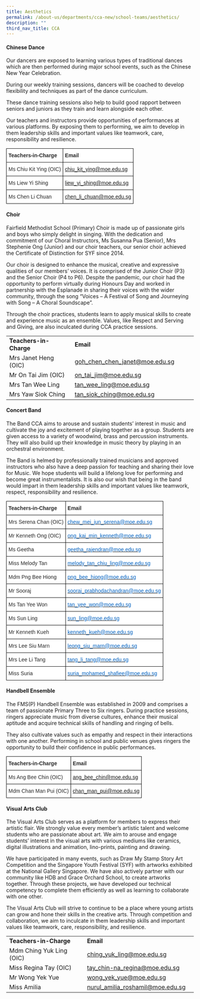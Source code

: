 ```yaml
---
title: Aesthetics
permalink: /about-us/departments/cca-new/school-teams/aesthetics/
description: ""
third_nav_title: CCA
---
```

<h4><strong>Chinese Dance</strong></h4>
<p>Our dancers are exposed to learning various types of traditional dances which are then performed during major school events, such as the Chinese New Year Celebration.&nbsp;</p>
<p>During our weekly training sessions, dancers will be coached to develop flexibility and techniques as part of the dance curriculum.&nbsp;</p>
<p>These dance training sessions also help to build good rapport between seniors and juniors as they train and learn alongside each other.&nbsp;</p>
<p>Our teachers and instructors provide opportunities of performances at various platforms. By exposing them to performing, we aim to develop in them leadership skills and important values like teamwork, care, responsibility and resilience.</p>
<style type="text/css">
.tg  {border-collapse:collapse;border-spacing:0;}
.tg td{border-color:black;border-style:solid;border-width:1px;font-family:Arial, sans-serif;font-size:14px;
  overflow:hidden;padding:10px 5px;word-break:normal;}
.tg th{border-color:black;border-style:solid;border-width:1px;font-family:Arial, sans-serif;font-size:14px;
  font-weight:normal;overflow:hidden;padding:10px 5px;word-break:normal;}
.tg .tg-9v25{background-color:#FFF;color:#414CA0;text-align:left;text-decoration:underline;vertical-align:top}
.tg .tg-7zkw{background-color:#FFF;color:#282828;text-align:left;vertical-align:top}
.tg .tg-hr73{background-color:#FFF;color:#282828;font-weight:bold;text-align:left;vertical-align:top}
</style>
<table class="tg">
<thead>
  <tr>
    <th class="tg-hr73"><span style="color:#282828">Teachers-in-Charge</span></th>
    <th class="tg-hr73"><span style="color:#282828">Email</span></th>
  </tr>
</thead>
<tbody>
  <tr>
    <td class="tg-7zkw"><span style="color:#282828">Ms Chiu Kit Ying (OIC)</span></td>
    <td class="tg-9v25"><a href="mailto:chiu_kit_ying@moe.edu.sg">chiu_kit_ying@moe.edu.sg</a></td>
  </tr>
  <tr>
    <td class="tg-7zkw"><span style="color:#282828">Ms Liew Yi Shing</span></td>
    <td class="tg-9v25"><a href="mailto:liew_yi_shing@moe.edu.sg">liew_yi_shing@moe.edu.sg</a></td>
  </tr>
  <tr>
    <td class="tg-7zkw"><span style="color:#282828">Ms Chen Li Chuan</span></td>
    <td class="tg-9v25"><a href="mailto:chen_li_chuan@moe.edu.sg">chen_li_chuan@moe.edu.sg</a></td>
  </tr>
</tbody>
</table>
<section id="choir">
<h4><strong>Choir</strong></h4>
<p>Fairfield Methodist School (Primary) Choir is made up of passionate girls and boys who simply delight in singing. With the dedication and commitment of our Choral Instructors, Ms Susanna Pua (Senior), Mrs Stephenie Ong (Junior) and our choir teachers, our senior choir achieved the Certificate of Distinction for SYF since 2014.</p>
<p>Our choir is designed to enhance the musical, creative and expressive qualities of our members’ voices. It is comprised of the Junior Choir (P3) and the Senior Choir (P4 to P6). Despite the pandemic, our choir had the opportunity to perform virtually during Honours Day and worked in partnership with the Esplanade in sharing their voices with the wider community, through the song “Voices – A Festival of Song and Journeying with Song – A Choral Soundscape”.</p>
<p>Through the choir practices, students learn to apply musical skills to create and experience music as an ensemble. Values, like Respect and Serving and Giving, are also inculcated during CCA practice sessions.</p>
<table>
<tbody>
<tr>
<td width="186"><strong>Teachers-in-Charge</strong></td>
<td width="327"><strong>Email</strong></td>
</tr>
<tr>
<td width="186">Mrs Janet Heng (OIC)</td>
<td width="327"><a href="mailto:goh_chen_chen_janet@moe.edu.sg">goh_chen_chen_janet@moe.edu.sg</a></td>
</tr>
<tr>
<td width="186">Mr On Tai Jim (OIC)</td>
<td width="327"><a href="mailto:on_tai_jim@moe.edu.sg">on_tai_jim@moe.edu.sg</a></td>
</tr>
<tr>
<td width="186">Mrs Tan Wee Ling</td>
<td width="327"><a href="mailto:tan_wee_ling@moe.edu.sg">tan_wee_ling@moe.edu.sg</a></td>
</tr>
<tr>
<td width="186">Mrs Yaw Siok Ching</td>
<td width="327"><a href="mailto:tan_siok_ching@moe.edu.sg">tan_siok_ching@moe.edu.sg</a></td>
</tr>
</tbody>
</table>
</section>
<h4><strong>Concert Band</strong></h4>
<p>The Band CCA aims to arouse and sustain students’ interest in music and cultivate the joy and excitement of playing together as a group. Students are given access to a variety of woodwind, brass and percussion instruments. They will also build up their knowledge in music theory by playing in an orchestral environment.&nbsp;</p>
<p>The Band is helmed by professionally trained musicians and approved instructors who also have a deep passion for teaching and sharing their love for Music. We hope students will build a lifelong love for performing and become great instrumentalists. It is also our wish that being in the band would impart in them leadership skills and important values like teamwork, respect, responsibility and resilience.</p>
<style type="text/css">
.tg  {border-collapse:collapse;border-spacing:0;}
.tg td{border-color:black;border-style:solid;border-width:1px;font-family:Arial, sans-serif;font-size:14px;
  overflow:hidden;padding:10px 5px;word-break:normal;}
.tg th{border-color:black;border-style:solid;border-width:1px;font-family:Arial, sans-serif;font-size:14px;
  font-weight:normal;overflow:hidden;padding:10px 5px;word-break:normal;}
.tg .tg-7zkw{background-color:#FFF;color:#282828;text-align:left;vertical-align:top}
.tg .tg-hr73{background-color:#FFF;color:#282828;font-weight:bold;text-align:left;vertical-align:top}
.tg .tg-wogo{background-color:#FFF;color:#0563C1;text-align:left;text-decoration:underline;vertical-align:top}
</style>
<table class="tg">
<thead>
  <tr>
    <th class="tg-hr73"><span style="color:#282828">Teachers-in-Charge</span></th>
    <th class="tg-hr73"><span style="color:#282828">Email</span></th>
  </tr>
</thead>
<tbody>
  <tr>
    <td class="tg-7zkw"><span style="color:#282828">Mrs Serena Chan (OIC)</span></td>
    <td class="tg-wogo"><a href="mailto:chew_mei_jun_serena@moe.edu.sg"><span style="color:#0563C1">chew_mei_jun_serena@moe.edu.sg</span></a></td>
  </tr>
  <tr>
    <td class="tg-7zkw"><span style="color:#282828">Mr Kenneth Ong (OIC)</span></td>
    <td class="tg-wogo"><a href="mailto:ong_kai_min_kenneth@moe.edu.sg"><span style="color:#0563C1">ong_kai_min_kenneth@moe.edu.sg</span></a></td>
  </tr>
  <tr>
    <td class="tg-7zkw"><span style="color:#282828">Ms Geetha</span></td>
    <td class="tg-wogo"><a href="mailto:geetha_rajendran@moe.edu.sg"><span style="color:#0563C1">geetha_rajendran@moe.edu.sg</span></a></td>
  </tr>
  <tr>
    <td class="tg-7zkw"><span style="color:#282828">Miss Melody Tan</span></td>
    <td class="tg-wogo"><a href="mailto:melody_tan_chiu_ling@moe.edu.sg"><span style="color:#0563C1">melody_tan_chiu_ling@moe.edu.sg</span></a></td>
  </tr>
  <tr>
    <td class="tg-7zkw"><span style="color:#282828">Mdm Png Bee Hiong</span></td>
    <td class="tg-wogo"><a href="mailto:png_bee_hiong@moe.edu.sg"><span style="color:#0563C1">png_bee_hiong@moe.edu.sg</span></a></td>
  </tr>
  <tr>
    <td class="tg-7zkw"><span style="color:#282828">Mr Sooraj</span></td>
    <td class="tg-wogo"><a href="mailto:sooraj_prabhodachandran@moe.edu.sg"><span style="color:#0563C1">sooraj_prabhodachandran@moe.edu.sg</span></a></td>
  </tr>
  <tr>
    <td class="tg-7zkw"><span style="color:#282828">Ms Tan Yee Won</span></td>
    <td class="tg-wogo"><a href="mailto:tan_yee_won@moe.edu.sg"><span style="color:#0563C1">tan_yee_won@moe.edu.sg</span></a></td>
  </tr>
  <tr>
    <td class="tg-7zkw"><span style="color:#282828">Ms Sun Ling</span></td>
    <td class="tg-wogo"><a href="mailto:sun_ling@moe.edu.sg"><span style="color:#0563C1">sun_ling@moe.edu.sg</span></a></td>
  </tr>
  <tr>
    <td class="tg-7zkw"><span style="color:#282828">Mr Kenneth Kueh</span></td>
    <td class="tg-wogo"><a href="mailto:kenneth_kueh@moe.edu.sg"><span style="color:#0563C1">kenneth_kueh@moe.edu.sg</span></a></td>
  </tr>
  <tr>
    <td class="tg-7zkw"><span style="color:#282828">Mrs Lee Siu Marn</span></td>
    <td class="tg-wogo"><a href="mailto:leong_siu_marn@moe.edu.sg"><span style="color:#0563C1">leong_siu_marn@moe.edu.sg</span></a></td>
  </tr>
  <tr>
    <td class="tg-7zkw"><span style="color:#282828">Mrs Lee Li Tang</span></td>
    <td class="tg-wogo"><a href="mailto:tang_li_tang@moe.edu.sg"><span style="color:#0563C1">tang_li_tang@moe.edu.sg</span></a></td>
  </tr>
  <tr>
    <td class="tg-7zkw"><span style="color:#282828">Miss Suria</span></td>
    <td class="tg-wogo"><a href="mailto:suria_mohamed_shafiee@moe.edu.sg"><span style="color:#0563C1">suria_mohamed_shafiee@moe.edu.sg</span></a></td>
  </tr>
</tbody>
</table>
<h4><strong>Handbell Ensemble</strong></h4>
<p>The FMS(P) Handbell Ensemble was established in 2009 and comprises a team of passionate Primary Three to Six ringers. During practice sessions, ringers appreciate music from diverse cultures, enhance their musical aptitude and acquire technical skills of handling and ringing of bells.</p>
<p>They also cultivate values such as empathy and respect in their interactions with one another. Performing in school and public venues gives ringers the opportunity to build their confidence in public performances.</p>
<style type="text/css">
.tg  {border-collapse:collapse;border-spacing:0;}
.tg td{border-color:black;border-style:solid;border-width:1px;font-family:Arial, sans-serif;font-size:14px;
  overflow:hidden;padding:10px 5px;word-break:normal;}
.tg th{border-color:black;border-style:solid;border-width:1px;font-family:Arial, sans-serif;font-size:14px;
  font-weight:normal;overflow:hidden;padding:10px 5px;word-break:normal;}
.tg .tg-9v25{background-color:#FFF;color:#414CA0;text-align:left;text-decoration:underline;vertical-align:top}
.tg .tg-7zkw{background-color:#FFF;color:#282828;text-align:left;vertical-align:top}
.tg .tg-hr73{background-color:#FFF;color:#282828;font-weight:bold;text-align:left;vertical-align:top}
</style>
<table class="tg">
<thead>
  <tr>
    <th class="tg-hr73"><span style="color:#282828">Teachers-in-Charge</span></th>
    <th class="tg-hr73"><span style="color:#282828">Email</span></th>
  </tr>
</thead>
<tbody>
  <tr>
    <td class="tg-7zkw"><span style="color:#282828">Ms Ang Bee Chin (OIC)</span></td>
    <td class="tg-9v25"><a href="mailto:ang_bee_chin@moe.edu.sg">ang_bee_chin@moe.edu.sg</a></td>
  </tr>
  <tr>
    <td class="tg-7zkw"><span style="color:#282828">Mdm Chan Man Pui (OIC)</span></td>
    <td class="tg-9v25"><a href="mailto:chan_man_pui@moe.edu.sg">chan_man_pui@moe.edu.sg</a></td>
  </tr>
</tbody>
</table>
<h4><strong>Visual Arts Club</strong></h4>
<p>The Visual Arts Club&nbsp;serves as a platform for members to express their artistic flair. We strongly value every member’s artistic talent and welcome students who are passionate about art.&nbsp;We aim to arouse and engage students’ interest in the visual arts with various mediums like ceramics, digital illustrations and animation, lino-prints, painting and drawing.</p>
<p>We have participated in many events, such as Draw My Stamp Story Art Competition and the Singapore Youth Festival (SYF) with artworks exhibited at the National Gallery Singapore. We have also actively partner with our community like HDB and Grace Orchard School, to create artworks together. Through these projects, we have developed our technical competency to complete them efficiently as well as learning to collaborate with one other.</p>
<p>The Visual Arts Club will strive to continue to be a place where young artists can grow and hone their skills in the creative arts. Through competition and collaboration,&nbsp;we aim to inculcate in them leadership skills and important values like teamwork, care, responsibility, and resilience.</p>
<table>
<tbody>
<tr>
<td width="210"><strong>Teachers-in-Charge</strong></td>
<td width="281"><strong>Email</strong></td>
</tr>
<tr>
<td width="210">Mdm Ching Yuk Ling (OIC)</td>
<td width="281"><a href="mailto:ching_yuk_ling@moe.edu.sg">ching_yuk_ling@moe.edu.sg</a></td>
</tr>
<tr>
<td width="210">Miss Regina Tay (OIC)</td>
<td width="281"><a href="mailto:tay_chin-na_regina@moe.edu.sg">tay_chin-na_regina@moe.edu.sg</a></td>
</tr>
<tr>
<td width="210">Mr Wong Yek Yue</td>
<td width="281"><a href="mailto:wong_yek_yue@moe.edu.sg">wong_yek_yue@moe.edu.sg</a></td>
</tr>
<tr>
<td width="210">Miss Amilia</td>
<td width="281"><a href="mailto:nurul_amilia_roshamil@moe.edu.sg">nurul_amilia_roshamil@moe.edu.sg</a></td>
</tr>
</tbody>
</table>